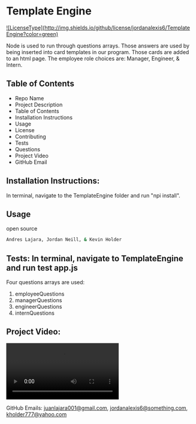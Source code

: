 # Template Engine

[![LicenseType](http://img.shields.io/github/license/jordanalexis6/Template Engine?color=green)](https://github.com/jordanalexis6/TemplateEngine)

Node is used to run through questions arrays. Those answers are used by being inserted into card templates in our program. Those cards are added to an html page. The employee role choices are: Manager, Engineer, & Intern.

## Table of Contents

- Repo Name
- Project Description
- Table of Contents
- Installation Instructions
- Usage
- License
- Contributing
- Tests
- Questions
- Project Video
- GitHub Email

## Installation Instructions:

In terminal, navigate to the TemplateEngine folder and run "npi install".

## Usage

open source

```sh
Andres Lajara, Jordan Neill, & Kevin Holder
```

## Tests: In terminal, navigate to TemplateEngine and run test app.js

Four questions arrays are used:

1. employeeQuestions
2. managerQuestions
3. engineerQuestions
4. internQuestions

## Project Video:

![weather dashboard demo](./Assets/TeamCLIGen.mp4)

GitHub Emails:
juanlajara001@gmail.com, jordanalexis6@something.com, kholder777@yahoo.com
